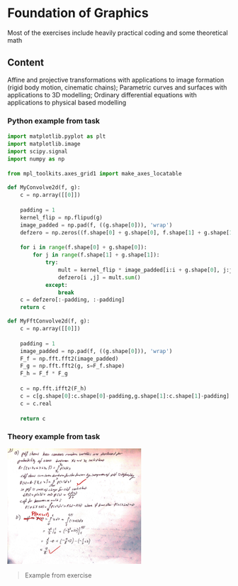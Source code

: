 # Foundation of Graphics


Most of the exercises include heavily practical coding and some theoretical math


## Content

Affine and projective transformations with applications to image formation (rigid body motion, cinematic chains); Parametric curves and surfaces with applications to 3D modelling; Ordinary differential equations with applications to physical based modelling


### Python example from task

```python
import matplotlib.pyplot as plt
import matplotlib.image
import scipy.signal
import numpy as np

from mpl_toolkits.axes_grid1 import make_axes_locatable
```
```python
def MyConvolve2d(f, g):
	c = np.array([[0]])
	
	padding = 1
	kernel_flip = np.flipud(g)
	image_padded = np.pad(f, ((g.shape[0])), 'wrap')
	defzero = np.zeros((f.shape[0] + g.shape[0], f.shape[1] + g.shape[1]))

	for i in range(f.shape[0] + g.shape[0]):
		for j in range(f.shape[1] + g.shape[1]):
			try:
				mult = kernel_flip * image_padded[i:i + g.shape[0], j:j + g.shape[1]]
				defzero[i ,j] = mult.sum()
			except:
				break
	c = defzero[:-padding, :-padding]
	return c
```
```python
def MyFftConvolve2d(f, g):
	c = np.array([[0]])

	padding = 1
	image_padded = np.pad(f, ((g.shape[0])), 'wrap')
	F_f = np.fft.fft2(image_padded)
	F_g = np.fft.fft2(g, s=F_f.shape)
	F_h = F_f * F_g

	c = np.fft.ifft2(F_h)
	c = c[g.shape[0]:c.shape[0]-padding,g.shape[1]:c.shape[1]-padding]
	c = c.real

	return c
```


### Theory example from task

<img src="https://github.com/cuneyterem8/uni_bonn_background/blob/main/foundation_of_graphics_hw_only/image.png?raw=true" width="60%" height="60%">

> Example from exercise
